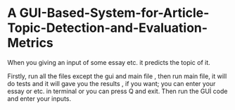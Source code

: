 # A GUI-Based-System-for-Article-Topic-Detection-and-Evaluation-Metrics
When you giving an input of some essay etc. it predicts the topic of it.

Firstly, run all the files except the gui and main file , then run main file, it will do tests and it will gave you the results , if you want; you can enter your essay or etc. in terminal or you can press Q and exit.
Then run the GUİ code and enter your inputs.
